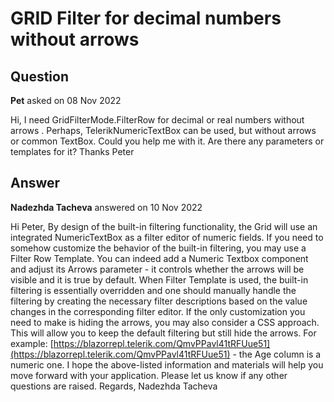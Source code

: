 # GRID Filter for decimal numbers without arrows

## Question

**Pet** asked on 08 Nov 2022

Hi, I need GridFilterMode.FilterRow for decimal or real numbers without arrows . Perhaps, TelerikNumericTextBox can be used, but without arrows or common TextBox. Could you help me with it. Are there any parameters or templates for it? Thanks Peter

## Answer

**Nadezhda Tacheva** answered on 10 Nov 2022

Hi Peter, By design of the built-in filtering functionality, the Grid will use an integrated NumericTextBox as a filter editor of numeric fields. If you need to somehow customize the behavior of the built-in filtering, you may use a Filter Row Template. You can indeed add a Numeric Textbox component and adjust its Arrows parameter - it controls whether the arrows will be visible and it is true by default. When Filter Template is used, the built-in filtering is essentially overridden and one should manually handle the filtering by creating the necessary filter descriptions based on the value changes in the corresponding filter editor. If the only customization you need to make is hiding the arrows, you may also consider a CSS approach. This will allow you to keep the default filtering but still hide the arrows. For example: [https://blazorrepl.telerik.com/QmvPPavl41tRFUue51](https://blazorrepl.telerik.com/QmvPPavl41tRFUue51) - the Age column is a numeric one. I hope the above-listed information and materials will help you move forward with your application. Please let us know if any other questions are raised. Regards, Nadezhda Tacheva
